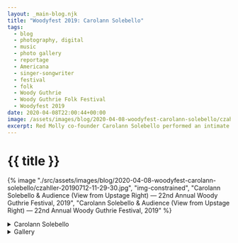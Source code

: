```yaml
---
layout: _main-blog.njk
title: "Woodyfest 2019: Carolann Solebello"
tags: 
  - blog
  - photography, digital
  - music
  - photo gallery
  - reportage
  - Americana
  - singer-songwriter
  - festival
  - folk
  - Woody Guthrie
  - Woody Guthrie Folk Festival
  - Woodyfest 2019
date: 2020-04-08T22:00:44+00:00
image: /assets/images/blog/2020-04-08-woodyfest-carolann-solebello/czahller-20190712-11-29-30.jpg
excerpt: Red Molly co-founder Carolann Solebello performed an intimate solo set on the Crystal Theatre Stage during Woodyfest 2019.
---
```

<!-- markdownlint-disable MD025 -->
# {{ title }}

<!-- markdownlint-enable MD025 --><mpb-dialog-img>

{% image "./src/assets/images/blog/2020-04-08-woodyfest-carolann-solebello/czahller-20190712-11-29-30.jpg", "img-constrained", "Carolann Solebello & Audience (View from Upstage Right) — 22nd Annual Woody Guthrie Festival, 2019", "Carolann Solebello & Audience (View from Upstage Right) — 22nd Annual Woody Guthrie Festival, 2019" %}</mpb-dialog-img>

<div class="widget__wrapper">
  <details name="tabs">
    <summary>Carolann Solebello</summary>
    <div>

## Carolann Solebello

<div class="drop-cap">

Red Molly co-founder <span class="h-card p-name">Carolann Solebello</span> performed an intimate solo set on the <span class="h-card p-organization">Crystal Theatre Stage</span> during Woodyfest <time datetime="2019-07-12T11:00:00-5:00">2019</time>. The small audience attending the <time datetime="2019-07-12T11:00:00-5:00">mid-morning</time> performance were treated to songs that blended rural folk traditions with Solebello’s distinctly urban rhythmic sensibility, peppered in between with pithy, humorous anecdotes.
</div>

Since the dissolution of Red Molly, Solebello has alternated between solo performance and touring with modern folk quartet <span class="h-card p-organization">No Fuss and Feathers</span>. She is a member of New York City’s <span class="h-card p-organization"><span class="h-card p-name">Jack Hardy</span> Songwriters’ Exchange</span> and the winner of numerous musical awards, including first-place at the <time datetime="2011">2011</time> <span class="h-card p-organization">Susquehanna Music and Arts Festival</span> (Maryland) and the <time datetime="2015">2015</time> <span class="h-card p-organization">Musicians on a Mission Songwriting Contest</span> (New Jersey).

Solebello's most recent album, <cite>Shiver</cite>, <a href="https://geo.music.apple.com/it/album/shiver/1354766373?mt=1&app=music&at=10ldhk" target="_blank" rel="external noopener noreferrer">is out now</a>.
</div></details><details name="tabs">
    <summary>Gallery</summary><div>

## Gallery

<mpb-dialog-gallery hint rel cols="8">
  
  ![Carolann Solebello View from Upstage — 22nd Annual Woody Guthrie Festival, 2019](/assets/images/blog/2020-04-08-woodyfest-carolann-solebello/czahller-20190712-11-02-43.jpg)
  ![Carolann Solebello (I) — 22nd Annual Woody Guthrie Festival, 2019](/assets/images/blog/2020-04-08-woodyfest-carolann-solebello/czahller-20190712-11-07-48.jpg)
  ![Carolann Solebello (II) — 22nd Annual Woody Guthrie Festival, 2019](/assets/images/blog/2020-04-08-woodyfest-carolann-solebello/czahller-20190712-11-10-13.jpg)
  ![Carolann Solebello (III) — 22nd Annual Woody Guthrie Festival, 2019](/assets/images/blog/2020-04-08-woodyfest-carolann-solebello/czahller-20190712-11-12-54.jpg)
  ![Carolann Solebello (IV) — 22nd Annual Woody Guthrie Festival, 2019](/assets/images/blog/2020-04-08-woodyfest-carolann-solebello/czahller-20190712-11-14-03.jpg)
  ![Carolann Solebello (V) — 22nd Annual Woody Guthrie Festival, 2019](/assets/images/blog/2020-04-08-woodyfest-carolann-solebello/czahller-20190712-11-14-31.jpg)
  ![Carolann Solebello (Smiling) — 22nd Annual Woody Guthrie Festival, 2019](/assets/images/blog/2020-04-08-woodyfest-carolann-solebello/czahller-20190712-11-16-12.jpg)
  ![Carolann Solebello (VI) — 22nd Annual Woody Guthrie Festival, 2019](/assets/images/blog/2020-04-08-woodyfest-carolann-solebello/czahller-20190712-11-19-29.jpg)
  ![Carolann Solebello (Hands in the Air) — 22nd Annual Woody Guthrie Festival, 2019](/assets/images/blog/2020-04-08-woodyfest-carolann-solebello/czahller-20190712-11-23-11.jpg)
  ![Carolann Solebello (VII) — 22nd Annual Woody Guthrie Festival, 2019](/assets/images/blog/2020-04-08-woodyfest-carolann-solebello/czahller-20190712-11-23-21.jpg)
  ![Carolann Solebello (Hands Again) — 22nd Annual Woody Guthrie Festival, 2019](/assets/images/blog/2020-04-08-woodyfest-carolann-solebello/czahller-20190712-11-23-48.jpg)
  ![Carolann Solebello & Audience (View from Upstage Right) — 22nd Annual Woody Guthrie Festival, 2019](/assets/images/blog/2020-04-08-woodyfest-carolann-solebello/czahller-20190712-11-29-30.jpg)
</mpb-dialog-gallery>
</div></details></div>

